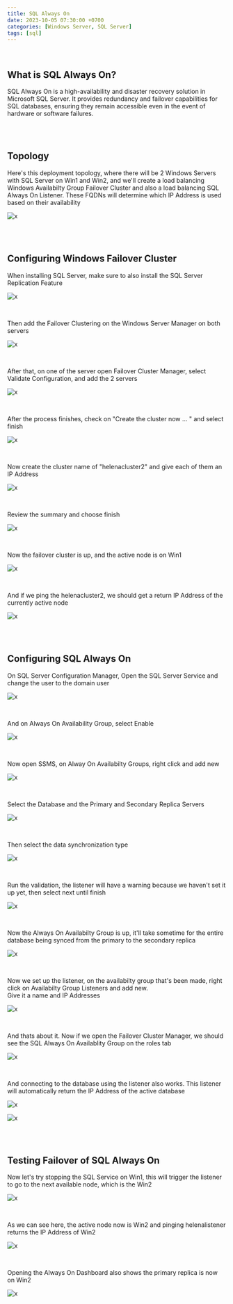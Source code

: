 ```yaml
---
title: SQL Always On
date: 2023-10-05 07:30:00 +0700
categories: [Windows Server, SQL Server]
tags: [sql]
---
```


<br>

## What is SQL Always On?

SQL Always On is a high-availability and disaster recovery solution in Microsoft SQL Server. It provides redundancy and failover capabilities for SQL databases, ensuring they remain accessible even in the event of hardware or software failures. 

<br>
<br>

## Topology

Here's this deployment topology, where there will be 2 Windows Servers with SQL Server on Win1 and Win2, and we'll create a load balancing Windows Availabilty Group Failover Cluster and also a load balancing SQL Always On Listener. These FQDNs will determine which IP Address is used based on their availability

![x](/static/2023-10-05-sql-aon/00.png)

<br>
<br>

## Configuring Windows Failover Cluster

When installing SQL Server, make sure to also install the SQL Server Replication Feature

![x](/static/2023-10-05-sql-aon/01.png)

<br>

Then add the Failover Clustering on the Windows Server Manager on both servers

![x](/static/2023-10-05-sql-aon/02.png)

<br>

After that, on one of the server open Failover Cluster Manager, select Validate Configuration, and add the 2 servers

![x](/static/2023-10-05-sql-aon/03.png)

<br>

After the process finishes, check on "Create the cluster now ... " and select finish

![x](/static/2023-10-05-sql-aon/05.png)

<br>

Now create the cluster name of "helenacluster2" and give each of them an IP Address

![x](/static/2023-10-05-sql-aon/06.png)

<br>

Review the summary and choose finish

![x](/static/2023-10-05-sql-aon/07.png)

<br>

Now the failover cluster is up, and the active node is on Win1

![x](/static/2023-10-05-sql-aon/08.png)

<br>

And if we ping the helenacluster2, we should get a return IP Address of the currently active node

![x](/static/2023-10-05-sql-aon/08a.png)

<br>
<br>

## Configuring SQL Always On

On SQL Server Configuration Manager, Open the SQL Server Service and change the user to the domain user

![x](/static/2023-10-05-sql-aon/11.png)

<br>

And on Always On Availability Group, select Enable

![x](/static/2023-10-05-sql-aon/12.png)

<br>

Now open SSMS, on Alway On Availabilty Groups, right click and add new

![x](/static/2023-10-05-sql-aon/12a.png)

<br>

Select the Database and the Primary and Secondary Replica Servers

![x](/static/2023-10-05-sql-aon/13.png)

<br>

Then select the data synchronization type

![x](/static/2023-10-05-sql-aon/14.png)

<br>

Run the validation, the listener will have a warning because we haven't set it up yet, then select next until finish

![x](/static/2023-10-05-sql-aon/15.png)

<br>

Now the Always On Availabilty Group is up, it'll take sometime for the entire database being synced from the primary to the secondary replica

![x](/static/2023-10-05-sql-aon/16.png)

<br>

Now we set up the listener, on the availabilty group that's been made, right click on Availabilty Group Listeners and add new. <br>
Give it a name and IP Addresses

![x](/static/2023-10-05-sql-aon/17.png)

<br>

And thats about it. Now if we open the Failover Cluster Manager, we should see the SQL Always On Availablity Group on the roles tab

![x](/static/2023-10-05-sql-aon/18.png)

<br>

And connecting to the database using the listener also works. This listener will automatically return the IP Address of the active database

![x](/static/2023-10-05-sql-aon/18a.png)

![x](/static/2023-10-05-sql-aon/19.png)

<br>
<br>

## Testing Failover of SQL Always On

Now let's try stopping the SQL Service on Win1, this will trigger the listener to go to the next available node, which is the Win2

![x](/static/2023-10-05-sql-aon/20.png)

<br>

As we can see here, the active node now is Win2 and pinging helenalistener returns the IP Address of Win2

![x](/static/2023-10-05-sql-aon/21.png)

<br>

Opening the Always On Dashboard also shows the primary replica is now on Win2

![x](/static/2023-10-05-sql-aon/22.png)

<br>